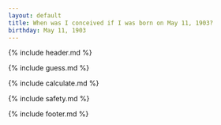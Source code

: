 ```yaml
---
layout: default
title: When was I conceived if I was born on May 11, 1903?
birthday: May 11, 1903
---
```


{% include header.md %}

{% include guess.md %}

{% include calculate.md %}

{% include safety.md %}

{% include footer.md %}



